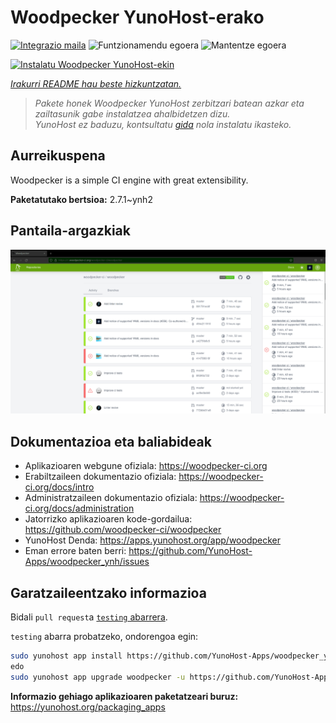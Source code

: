<!--
Ohart ongi: README hau automatikoki sortu da <https://github.com/YunoHost/apps/tree/master/tools/readme_generator>ri esker
EZ editatu eskuz.
-->

# Woodpecker YunoHost-erako

[![Integrazio maila](https://dash.yunohost.org/integration/woodpecker.svg)](https://ci-apps.yunohost.org/ci/apps/woodpecker/) ![Funtzionamendu egoera](https://ci-apps.yunohost.org/ci/badges/woodpecker.status.svg) ![Mantentze egoera](https://ci-apps.yunohost.org/ci/badges/woodpecker.maintain.svg)

[![Instalatu Woodpecker YunoHost-ekin](https://install-app.yunohost.org/install-with-yunohost.svg)](https://install-app.yunohost.org/?app=woodpecker)

*[Irakurri README hau beste hizkuntzatan.](./ALL_README.md)*

> *Pakete honek Woodpecker YunoHost zerbitzari batean azkar eta zailtasunik gabe instalatzea ahalbidetzen dizu.*  
> *YunoHost ez baduzu, kontsultatu [gida](https://yunohost.org/install) nola instalatu ikasteko.*

## Aurreikuspena

Woodpecker is a simple CI engine with great extensibility.


**Paketatutako bertsioa:** 2.7.1~ynh2

## Pantaila-argazkiak

![Woodpecker(r)en pantaila-argazkia](./doc/screenshots/woodpecker.png)

## Dokumentazioa eta baliabideak

- Aplikazioaren webgune ofiziala: <https://woodpecker-ci.org>
- Erabiltzaileen dokumentazio ofiziala: <https://woodpecker-ci.org/docs/intro>
- Administratzaileen dokumentazio ofiziala: <https://woodpecker-ci.org/docs/administration>
- Jatorrizko aplikazioaren kode-gordailua: <https://github.com/woodpecker-ci/woodpecker>
- YunoHost Denda: <https://apps.yunohost.org/app/woodpecker>
- Eman errore baten berri: <https://github.com/YunoHost-Apps/woodpecker_ynh/issues>

## Garatzaileentzako informazioa

Bidali `pull request`a [`testing` abarrera](https://github.com/YunoHost-Apps/woodpecker_ynh/tree/testing).

`testing` abarra probatzeko, ondorengoa egin:

```bash
sudo yunohost app install https://github.com/YunoHost-Apps/woodpecker_ynh/tree/testing --debug
edo
sudo yunohost app upgrade woodpecker -u https://github.com/YunoHost-Apps/woodpecker_ynh/tree/testing --debug
```

**Informazio gehiago aplikazioaren paketatzeari buruz:** <https://yunohost.org/packaging_apps>

